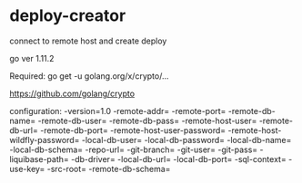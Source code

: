 # deploy-creator
connect to remote host and create deploy

go ver 1.11.2

Required:
go get -u golang.org/x/crypto/...

https://github.com/golang/crypto

configuration:
-version=1.0 -remote-addr=  -remote-port=  -remote-db-name=  -remote-db-user=
-remote-db-pass= -remote-host-user= -remote-db-url= -remote-db-port= 
-remote-host-user-password= -remote-host-wildfly-password= -local-db-user=
-local-db-password= -local-db-name=  -local-db-schema=  -repo-url=
-git-branch= -git-user=  -git-pass= -liquibase-path=
-db-driver= -local-db-url= -local-db-port=  -sql-context=
 -use-key= -src-root= -remote-db-schema=
